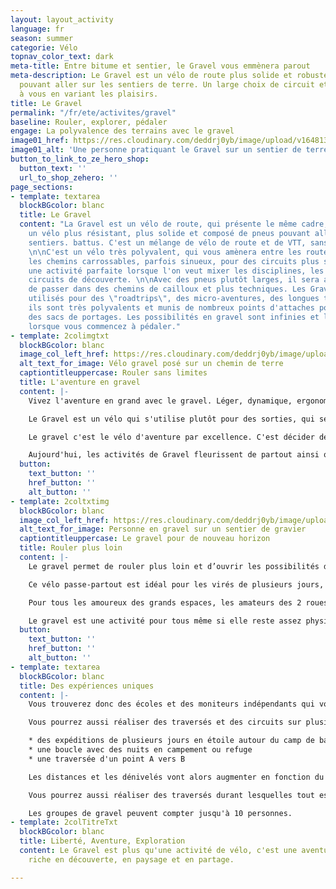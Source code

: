 ```yaml
---
layout: layout_activity
language: fr
season: summer
categorie: Vélo
topnav_color_text: dark
meta-title: Entre bitume et sentier, le Gravel vous emmènera parout
meta-description: Le Gravel est un vélo de route plus solide et robuste avec des pneus
  pouvant aller sur les sentiers de terre. Un large choix de circuit et de trace s'offre
  à vous en variant les plaisirs.
title: Le Gravel
permalink: "/fr/ete/activites/gravel"
baseline: Rouler, explorer, pédaler
engage: La polyvalence des terrains avec le gravel
image01_href: https://res.cloudinary.com/deddrj0yb/image/upload/v1648136414/website/summer/dmitrii-vaccinium-ZipFYg_VLv4-unsplash.jpg
image01_alt: 'Une personne pratiquant le Gravel sur un sentier de terre battu '
button_to_link_to_ze_hero_shop:
  button_text: ''
  url_to_shop_zehero: ''
page_sections:
- template: textarea
  blockBGcolor: blanc
  title: Le Gravel
  content: "La Gravel est un vélo de route, qui présente le même cadre, mais c'est
    un vélo plus résistant, plus solide et composé de pneus pouvant aller hors des
    sentiers. battus. C'est un mélange de vélo de route et de VTT, sans suspension.
    \n\nC'est un vélo très polyvalent, qui vous amènera entre les routes de cols et
    les chemins carrossables, parfois sinueux, pour des circuits plus sauvages. C'est
    une activité parfaite lorsque l'on veut mixer les disciplines, les terrains, les
    circuits de découverte. \n\nAvec des pneus plutôt larges, il sera alors plus facile
    de passer dans des chemins de cailloux et plus techniques. Les Gravels sont beaucoup
    utilisés pour des \"roadtrips\", des micro-aventures, des longues traversées car
    ils sont très polyvalents et munis de nombreux points d'attaches pour y installer
    des sacs de portages. Les possibilités en gravel sont infinies et l'aventure débute
    lorsque vous commencez à pédaler."
- template: 2colimgtxt
  blockBGcolor: blanc
  image_col_left_href: https://res.cloudinary.com/deddrj0yb/image/upload/v1648136860/website/summer/dmitrii-vaccinium-GeUnKMAfX6s-unsplash.jpg
  alt_text_for_image: Vélo gravel posé sur un chemin de terre
  captiontitleuppercase: Rouler sans limites
  title: L'aventure en gravel
  content: |-
    Vivez l'aventure en grand avec le gravel. Léger, dynamique, ergonomique, mais également solide et robuste, vous pourrez autant profiter des routes de cols que des chemins 4x4 en forêt ou en montagne. Sa position est celle d'un vélo de route afin de garder un maximum de vitesse, mais sa géométrie le rendra toujours efficace dans les terrains accidentés.

    Le Gravel est un vélo qui s'utilise plutôt pour des sorties, qui seront variées, avec des bosses, mais également plutôt longues. À la différence d'un VTC, le gravel sera beaucoup plus sportif et rapide.

    Le gravel c'est le vélo d'aventure par excellence. C'est décider de s'éloigner de la route et de prendre un petit chemin de cailloux, de terre et d'explorer de nouveau horizon. C'est pouvoir quitter les routes et les voitures qui vous rasent afin d'être plus à l'écart, libre, dans une nature plus préservée.

    Aujourd'hui, les activités de Gravel fleurissent de partout ainsi que les compétitions. Vous trouverez alors des courses de 60km à 400km sur plusieurs jours avec beaucoup de dénivelés. Des parcours de traversée, ainsi que le bikepacking à gravel sont de plus en plus nombreux.
  button:
    text_button: ''
    href_button: ''
    alt_button: ''
- template: 2coltxtimg
  blockBGcolor: blanc
  image_col_left_href: https://res.cloudinary.com/deddrj0yb/image/upload/v1648193860/website/summer/dmitrii-vaccinium-YEsccJQ8tpk-unsplash.jpg
  alt_text_for_image: Personne en gravel sur un sentier de gravier
  captiontitleuppercase: Le gravel pour de nouveau horizon
  title: Rouler plus loin
  content: |-
    Le gravel permet de rouler plus loin et d’ouvrir les possibilités d’itinéraires. Il vous permet alors de réaliser des aventures incroyables en partant en bikepacking. Sacoches sur le vélo, à vous les micro-aventures, entre les cols mythiques, les sentiers rocailleux, vous serez livre de choisir où aller.

    Ce vélo passe-partout est idéal pour les virés de plusieurs jours, pour des itinéraires variés afin d’emprunter tous types de chemins, de visiter des lieux où à vélo de route vous n’aurez pu passer. C’est un moyen idéal de voyager à vélo car il vous permet de bivouaquer en nature.

    Pour tous les amoureux des grands espaces, les amateurs des 2 roues, les sportifs acharnés, ceux à la recherche d'aventures et de découverte, le gravel sera l'activité parfaite.

    Le gravel est une activité pour tous même si elle reste assez physique et parfois technique. Bien sûr cela variera en fonction du nombre de kilomètres, des difficultés du parcours et du dénivelé.
  button:
    text_button: ''
    href_button: ''
    alt_button: ''
- template: textarea
  blockBGcolor: blanc
  title: Des expériences uniques
  content: |-
    Vous trouverez donc des écoles et des moniteurs indépendants qui vont proposer des sorties, des initiations à gravel. Vous pourrez partir pour quelques heures ou à la journée pour des parcours en fonction de votre niveau et de vos envies.

    Vous pourrez aussi réaliser des traversés et des circuits sur plusieurs jours. Avec Gravel'up, vous pourrez découvrir différentes expériences :

    * des expéditions de plusieurs jours en étoile autour du camp de base
    * une boucle avec des nuits en campement ou refuge
    * une traversée d'un point A vers B

    Les distances et les dénivelés vont alors augmenter en fonction du choix des expériences. L'engagement physique sera alors plus élevé et une préparation physique sera à faire en amont.

    Vous pourrez aussi réaliser des traversés durant lesquelles tout est pris en charge (hébergement / ravitaillement / repas...). Différentes destinations s'offrent à vous : la Corse, l'Aveyron, les Vosges.

    Les groupes de gravel peuvent compter jusqu'à 10 personnes.
- template: 2colTitreTxt
  blockBGcolor: blanc
  title: Liberté, Aventure, Exploration
  content: Le Gravel est plus qu'une activité de vélo, c'est une aventure, une expérience
    riche en découverte, en paysage et en partage.

---
```

